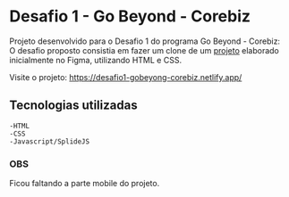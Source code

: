 # Desafio 1 - Go Beyond - Corebiz

Projeto desenvolvido para o Desafio 1 do programa Go Beyond - Corebiz: <br>
O desafio proposto consistia em fazer um clone de um <a href="https://www.figma.com/file/Q6R28bCLDpizGZT6YvJGcm/Corebiz---Go-Beyond-2021?node-id=0%3A1">projeto</a> elaborado inicialmente no Figma, utilizando HTML e CSS.

Visite o projeto: https://desafio1-gobeyong-corebiz.netlify.app/

## Tecnologias utilizadas
    -HTML
    -CSS
    -Javascript/SplideJS

### OBS
Ficou faltando a parte mobile do projeto.